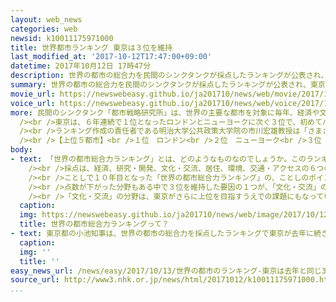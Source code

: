 ```yaml
---
layout: web_news
categories: web
newsid: k10011175971000
title: 世界都市ランキング 東京は３位を維持
last_modified_at: '2017-10-12T17:47:00+09:00'
datetime: 2017年10月12日 17時47分
description: 世界の都市の総合力を民間のシンクタンクが採点したランキングが公表され、東京は海外からの訪問者数の増加などによって、去年に引き続いて３位を維持し、２位のニューヨークとの差を縮めました。
summary: 世界の都市の総合力を民間のシンクタンクが採点したランキングが公表され、東京は海外からの訪問者数の増加などによって、去年に引き続いて３位を維持し、２位のニューヨークとの差を縮めました。
movie_url: https://newswebeasy.github.io/ja201710/news/web/movie/2017/10/13/k10011175971000.mp4
voice_url: https://newswebeasy.github.io/ja201710/news/web/voice/2017/10/13/k10011175971000.mp3
more: 民間のシンクタンク「都市戦略研究所」は、世界の主要な都市を対象に毎年、経済や文化・交流、居住や交通・アクセスなどの６つの分野で、都市の総合力を採点していて、ことしは４４の都市を対象にランキングを公表しました。<br
  /><br />東京は、６年連続で１位となったロンドンとニューヨークに次ぐ３位で、初めてパリを抜いた去年の順位を維持しました。<br /><br />研究所によりますと、東京は、ロンドンやニューヨークと比べて弱い「文化・交流」の分野が、海外からの訪問者数の増加などによって上昇傾向にあるほか、国際線の直行便が就航している都市の数が増えるなど「交通・アクセス」の分野で評価を高めているとして、２位のニューヨークとの差を縮めたということです。<br
  /><br />ランキング作成の責任者である明治大学公共政策大学院の市川宏雄教授は「さまざまな規制改革が行われる国家戦略特区がやや足踏み状態だが、２０２０年のオリンピックに向けていろいろな政策が進めば、東京が２番になることもありえる」と話しています。<br
  /><br />【上位５都市】<br />１位　ロンドン<br />２位　ニューヨーク<br />３位　東京<br />４位　パリ<br />５位　シンガポール
body:
- text: 「世界の都市総合力ランキング」とは、どのようなものなのでしょうか。このランキングは、さまざまな分野で「都市の総合力」を点数化し、順位づけするものです。ことしは、世界４４の都市について行われ、日本からは東京、大阪、福岡が対象となっています。<br
    /><br />採点は、経済、研究・開発、文化・交流、居住、環境、交通・アクセスの６つの分野で行われ、それぞれ細かな指標に基づいて点数がつけられます。例えば「交通・アクセス」の指標では、国内線と国際線の旅客数、公共交通の充実・正確さ、通勤・通学の利便性といったものがあります。<br
    /><br />ことしで１０年目となった「世界の都市総合力ランキング」の、ことしのポイントを見ていきます。１位は、４回目まではアメリカのニューヨークでしたが、５回目からはイギリスのロンドンで、ことしもロンドンがトップを守りました。東京は、おととしまで４位でしたが、去年初めてフランスのパリを抜いて３位に浮上。ことしも３位を維持し、２位のニューヨークに迫りつつあります。<br
    /><br />点数が下がった分野もある中で３位を維持した要因の１つが、「文化・交流」の分野で、去年の５位から４位に順位を上げたことです。海外から訪れる外国人が増え関連する点数が伸びたことや、美術館・博物館などの「集客施設」で点数を上げたことなどが背景にあるということです。さらに東京は、「食事の魅力」や「買い物の魅力」でも高い評価を受けたということです。<br
    /><br />「文化・交流」の分野は、東京がさらに上位を目指すうえでの課題にもなっています。東京は、去年より点数が上がりましたが、それでも、１位のロンドンや２位のニューヨークと比べると、まだかなりの差があります。３年後の東京オリンピック・パラリンピックに向けて、外国人旅行客の受け入れ態勢を整え、「おもてなし」にさらに磨きをかけることが、上位の都市に追いつくことにつながりそうです。
  caption:
  img: https://newswebeasy.github.io/ja201710/news/web/image/2017/10/12/K10011175971_1710121640_1710121642_01_03.jpg
  title: 世界の都市総合力ランキングって？
- text: 東京都の小池知事は、世界の都市の総合力を採点したランキングで東京が去年に続き３位になったことについて、記者団に対し、「もうすぐ２位に迫る勢いということで、この調子でまた、東京を高めていきたい」と述べました。
  caption:
  img: ''
  title: ''
easy_news_url: /news/easy/2017/10/13/世界の都市のランキング-東京は去年と同じ3番/
source_url: http://www3.nhk.or.jp/news/html/20171012/k10011175971000.html
...
```

